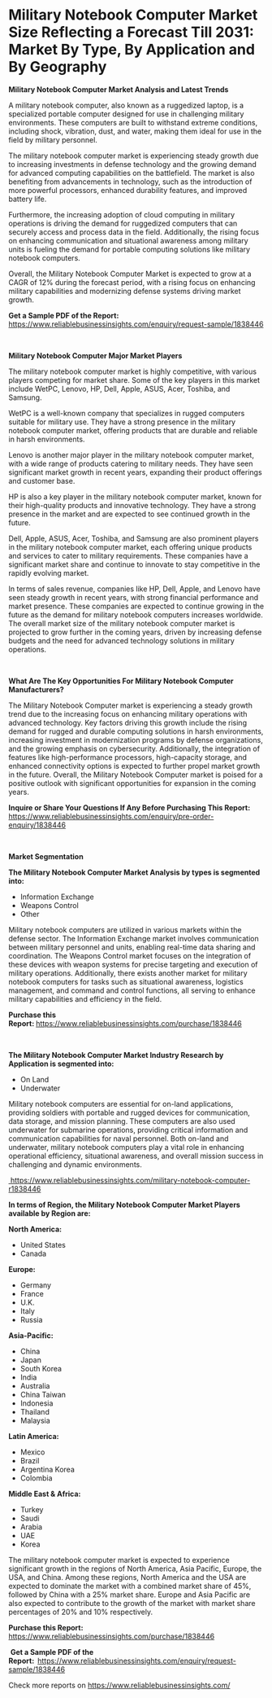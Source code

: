 <p><h1>Military Notebook Computer Market Size Reflecting a Forecast Till 2031: Market By Type, By Application and By Geography</h1></p><p><strong>Military Notebook Computer Market Analysis and Latest Trends</strong></p>
<p><p>A military notebook computer, also known as a ruggedized laptop, is a specialized portable computer designed for use in challenging military environments. These computers are built to withstand extreme conditions, including shock, vibration, dust, and water, making them ideal for use in the field by military personnel.</p><p>The military notebook computer market is experiencing steady growth due to increasing investments in defense technology and the growing demand for advanced computing capabilities on the battlefield. The market is also benefiting from advancements in technology, such as the introduction of more powerful processors, enhanced durability features, and improved battery life.</p><p>Furthermore, the increasing adoption of cloud computing in military operations is driving the demand for ruggedized computers that can securely access and process data in the field. Additionally, the rising focus on enhancing communication and situational awareness among military units is fueling the demand for portable computing solutions like military notebook computers.</p><p>Overall, the Military Notebook Computer Market is expected to grow at a CAGR of 12% during the forecast period, with a rising focus on enhancing military capabilities and modernizing defense systems driving market growth.</p></p>
<p><strong>Get a Sample PDF of the Report:&nbsp;</strong> <a href="https://www.reliablebusinessinsights.com/enquiry/request-sample/1838446">https://www.reliablebusinessinsights.com/enquiry/request-sample/1838446</a></p>
<p>&nbsp;</p>
<p><strong>Military Notebook Computer Major Market Players</strong></p>
<p><p>The military notebook computer market is highly competitive, with various players competing for market share. Some of the key players in this market include WetPC, Lenovo, HP, Dell, Apple, ASUS, Acer, Toshiba, and Samsung.</p><p>WetPC is a well-known company that specializes in rugged computers suitable for military use. They have a strong presence in the military notebook computer market, offering products that are durable and reliable in harsh environments.</p><p>Lenovo is another major player in the military notebook computer market, with a wide range of products catering to military needs. They have seen significant market growth in recent years, expanding their product offerings and customer base.</p><p>HP is also a key player in the military notebook computer market, known for their high-quality products and innovative technology. They have a strong presence in the market and are expected to see continued growth in the future.</p><p>Dell, Apple, ASUS, Acer, Toshiba, and Samsung are also prominent players in the military notebook computer market, each offering unique products and services to cater to military requirements. These companies have a significant market share and continue to innovate to stay competitive in the rapidly evolving market.</p><p>In terms of sales revenue, companies like HP, Dell, Apple, and Lenovo have seen steady growth in recent years, with strong financial performance and market presence. These companies are expected to continue growing in the future as the demand for military notebook computers increases worldwide. The overall market size of the military notebook computer market is projected to grow further in the coming years, driven by increasing defense budgets and the need for advanced technology solutions in military operations.</p></p>
<p>&nbsp;</p>
<p><strong>What Are The Key Opportunities For Military Notebook Computer Manufacturers?</strong></p>
<p><p>The Military Notebook Computer market is experiencing a steady growth trend due to the increasing focus on enhancing military operations with advanced technology. Key factors driving this growth include the rising demand for rugged and durable computing solutions in harsh environments, increasing investment in modernization programs by defense organizations, and the growing emphasis on cybersecurity. Additionally, the integration of features like high-performance processors, high-capacity storage, and enhanced connectivity options is expected to further propel market growth in the future. Overall, the Military Notebook Computer market is poised for a positive outlook with significant opportunities for expansion in the coming years.</p></p>
<p><strong>Inquire or Share Your Questions If Any Before Purchasing This Report:</strong> <a href="https://www.reliablebusinessinsights.com/enquiry/pre-order-enquiry/1838446">https://www.reliablebusinessinsights.com/enquiry/pre-order-enquiry/1838446</a></p>
<p>&nbsp;</p>
<p><strong>Market Segmentation</strong></p>
<p><strong>The Military Notebook Computer Market Analysis by types is segmented into:</strong></p>
<p><ul><li>Information Exchange</li><li>Weapons Control</li><li>Other</li></ul></p>
<p><p>Military notebook computers are utilized in various markets within the defense sector. The Information Exchange market involves communication between military personnel and units, enabling real-time data sharing and coordination. The Weapons Control market focuses on the integration of these devices with weapon systems for precise targeting and execution of military operations. Additionally, there exists another market for military notebook computers for tasks such as situational awareness, logistics management, and command and control functions, all serving to enhance military capabilities and efficiency in the field.</p></p>
<p><strong>Purchase this Report:&nbsp;</strong><a href="https://www.reliablebusinessinsights.com/purchase/1838446">https://www.reliablebusinessinsights.com/purchase/1838446</a></p>
<p>&nbsp;</p>
<p><strong>The Military Notebook Computer Market Industry Research by Application is segmented into:</strong></p>
<p><ul><li>On Land</li><li>Underwater</li></ul></p>
<p><p>Military notebook computers are essential for on-land applications, providing soldiers with portable and rugged devices for communication, data storage, and mission planning. These computers are also used underwater for submarine operations, providing critical information and communication capabilities for naval personnel. Both on-land and underwater, military notebook computers play a vital role in enhancing operational efficiency, situational awareness, and overall mission success in challenging and dynamic environments.</p></p>
<p><a href="https://www.reliablebusinessinsights.com/military-notebook-computer-r1838446">&nbsp;https://www.reliablebusinessinsights.com/military-notebook-computer-r1838446</a></p>
<p><strong>In terms of Region, the Military Notebook Computer Market Players available by Region are:</strong></p>
<p>
    <p> <strong> North America: </strong>
        <ul>
            <li>United States</li>
            <li>Canada</li>
        </ul>
        </p> 
    <p> <strong> Europe: </strong>
        <ul>
            <li>Germany</li>
            <li>France</li>
            <li>U.K.</li>
            <li>Italy</li>
            <li>Russia</li>
        </ul>
        </p> 
    <p> <strong> Asia-Pacific: </strong>
        <ul>
            <li>China</li>
            <li>Japan</li>
            <li>South Korea</li>
            <li>India</li>
            <li>Australia</li>
            <li>China Taiwan</li>
            <li>Indonesia</li>
            <li>Thailand</li>
            <li>Malaysia</li>
        </ul>
        </p> 
    <p> <strong> Latin America: </strong>
        <ul>
            <li>Mexico</li>
            <li>Brazil</li>
            <li>Argentina Korea</li>
            <li>Colombia</li>
        </ul>
        </p> 
    <p> <strong> Middle East & Africa: </strong>
        <ul>
            <li>Turkey</li>
            <li>Saudi</li>
            <li>Arabia</li>
            <li>UAE</li>
            <li>Korea</li>
        </ul>
    </p>
    </p>
<p><p>The military notebook computer market is expected to experience significant growth in the regions of North America, Asia Pacific, Europe, the USA, and China. Among these regions, North America and the USA are expected to dominate the market with a combined market share of 45%, followed by China with a 25% market share. Europe and Asia Pacific are also expected to contribute to the growth of the market with market share percentages of 20% and 10% respectively.</p></p>
<p><strong>Purchase this Report: </strong><a href="https://www.reliablebusinessinsights.com/purchase/1838446">https://www.reliablebusinessinsights.com/purchase/1838446</a></p>
<p>&nbsp;<strong>Get a Sample PDF of the Report:&nbsp;&nbsp;</strong><a href="https://www.reliablebusinessinsights.com/enquiry/request-sample/1838446">https://www.reliablebusinessinsights.com/enquiry/request-sample/1838446</a></p>
<p><strong></strong></p>
<p>Check more reports on <a href="https://www.reliablebusinessinsights.com/">https://www.reliablebusinessinsights.com/</a></p>